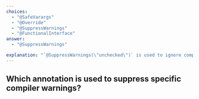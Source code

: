 ```yaml
---
choices:
  - "@SafeVarargs"
  - "@Override"
  - "@SuppressWarnings"
  - "@FunctionalInterface"
answer:
  - "@SuppressWarnings"

explanation: "`@SuppressWarnings(\"unchecked\")` is used to ignore compiler warnings like unchecked type operations."
---
```


## Which annotation is used to suppress specific compiler warnings?
